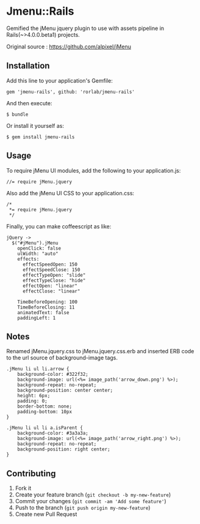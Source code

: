 # Jmenu::Rails

Gemified the jMenu jquery plugin to use with assets pipeline in Rails(~>4.0.0.beta1) projects.

Original source : https://github.com/alpixel/jMenu

## Installation

Add this line to your application's Gemfile:

    gem 'jmenu-rails', github: 'rorlab/jmenu-rails'

And then execute:

    $ bundle

Or install it yourself as:

    $ gem install jmenu-rails

## Usage

To require jMenu UI modules, add the following to your application.js:

```
//= require jMenu.jquery
```

Also add the jMenu UI CSS to your application.css:

```
/*
 *= require jMenu.jquery
 */
 ```
 
Finally, you can make coffeescript as like:

```
jQuery ->
  $("#jMenu").jMenu
    openClick: false
    ulWidth: "auto"
    effects:
      effectSpeedOpen: 150
      effectSpeedClose: 150
      effectTypeOpen: "slide"
      effectTypeClose: "hide"
      effectOpen: "linear"
      effectClose: "linear"

    TimeBeforeOpening: 100
    TimeBeforeClosing: 11
    animatedText: false
    paddingLeft: 1 
```
 
## Notes

Renamed jMenu.jquery.css to jMenu.jquery.css.erb and inserted ERB code to the url source of background-image tags. 

```
.jMenu li ul li.arrow {
    background-color: #322f32;
    background-image: url(<%= image_path('arrow_down.png') %>);
    background-repeat: no-repeat;
    background-position: center center;
    height: 6px;
    padding: 0;
    border-bottom: none;
    padding-bottom: 10px
}

.jMenu li ul li a.isParent {
    background-color: #3a3a3a;
    background-image: url(<%= image_path('arrow_right.png') %>);
    background-repeat: no-repeat;
    background-position: right center;
}
```

## Contributing

1. Fork it
2. Create your feature branch (`git checkout -b my-new-feature`)
3. Commit your changes (`git commit -am 'Add some feature'`)
4. Push to the branch (`git push origin my-new-feature`)
5. Create new Pull Request
